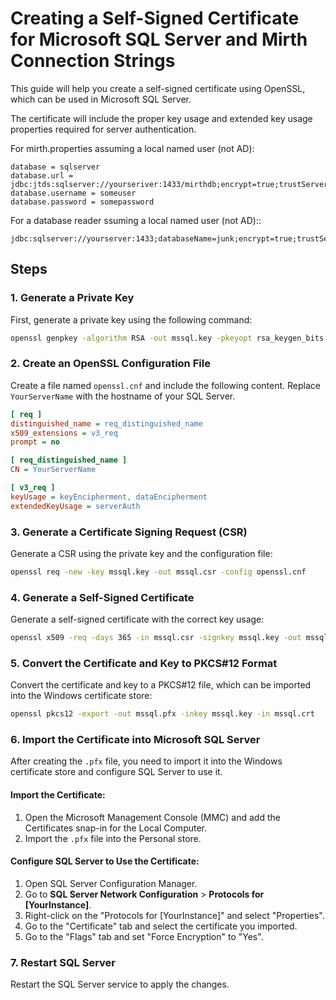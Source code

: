 
# Creating a Self-Signed Certificate for Microsoft SQL Server and Mirth Connection Strings

This guide will help you create a self-signed certificate using OpenSSL, which can be used in Microsoft SQL Server. 

The certificate will include the proper key usage and extended key usage properties required for server authentication.

For mirth.properties assuming a local named user (not AD):
```text
database = sqlserver
database.url = jdbc:jtds:sqlserver://yourseriver:1433/mirthdb;encrypt=true;trustServerCertificate=true
database.username = someuser
database.password = somepassword
```

For a database reader ssuming a local named user (not AD)::
```text
jdbc:sqlserver://yourserver:1433;databaseName=junk;encrypt=true;trustServerCertificate=true
```

## Steps

### 1. Generate a Private Key

First, generate a private key using the following command:

```sh
openssl genpkey -algorithm RSA -out mssql.key -pkeyopt rsa_keygen_bits:2048
```

### 2. Create an OpenSSL Configuration File

Create a file named `openssl.cnf` and include the following content. Replace `YourServerName` with the hostname of your SQL Server.

```ini
[ req ]
distinguished_name = req_distinguished_name
x509_extensions = v3_req
prompt = no

[ req_distinguished_name ]
CN = YourServerName

[ v3_req ]
keyUsage = keyEncipherment, dataEncipherment
extendedKeyUsage = serverAuth
```

### 3. Generate a Certificate Signing Request (CSR)

Generate a CSR using the private key and the configuration file:

```sh
openssl req -new -key mssql.key -out mssql.csr -config openssl.cnf
```

### 4. Generate a Self-Signed Certificate

Generate a self-signed certificate with the correct key usage:

```sh
openssl x509 -req -days 365 -in mssql.csr -signkey mssql.key -out mssql.crt -extensions v3_req -extfile openssl.cnf
```

### 5. Convert the Certificate and Key to PKCS#12 Format

Convert the certificate and key to a PKCS#12 file, which can be imported into the Windows certificate store:

```sh
openssl pkcs12 -export -out mssql.pfx -inkey mssql.key -in mssql.crt
```

### 6. Import the Certificate into Microsoft SQL Server

After creating the `.pfx` file, you need to import it into the Windows certificate store and configure SQL Server to use it.

#### Import the Certificate:

1. Open the Microsoft Management Console (MMC) and add the Certificates snap-in for the Local Computer.
2. Import the `.pfx` file into the Personal store.

#### Configure SQL Server to Use the Certificate:

1. Open SQL Server Configuration Manager.
2. Go to **SQL Server Network Configuration** > **Protocols for [YourInstance]**.
3. Right-click on the "Protocols for [YourInstance]" and select "Properties".
4. Go to the "Certificate" tab and select the certificate you imported.
5. Go to the "Flags" tab and set "Force Encryption" to "Yes".

### 7. Restart SQL Server

Restart the SQL Server service to apply the changes.
